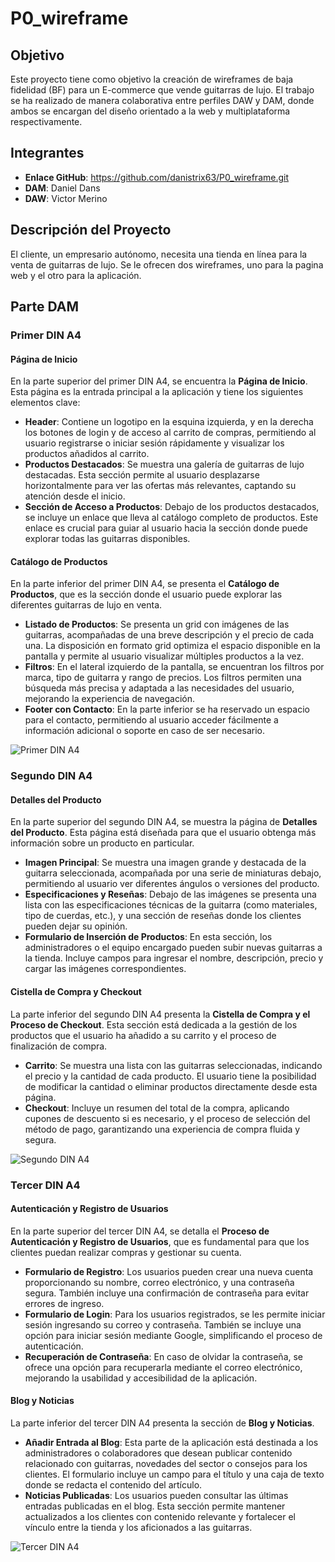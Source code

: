 # P0_wireframe

## Objetivo
Este proyecto tiene como objetivo la creación de wireframes de baja fidelidad (BF) para un E-commerce que vende guitarras de lujo. El trabajo se ha realizado de manera colaborativa entre perfiles DAW y DAM, donde ambos se encargan del diseño orientado a la web y multiplataforma respectivamente.

## Integrantes
- **Enlace GitHub**: https://github.com/danistrix63/P0_wireframe.git
- **DAM**: Daniel Dans
- **DAW**: Victor Merino

## Descripción del Proyecto
El cliente, un empresario autónomo, necesita una tienda en línea para la venta de guitarras de lujo. Se le ofrecen dos wireframes, uno para la pagina web y el otro para la aplicación.

## Parte DAM

### Primer DIN A4

#### Página de Inicio
En la parte superior del primer DIN A4, se encuentra la **Página de Inicio**. Esta página es la entrada principal a la aplicación y tiene los siguientes elementos clave:

- **Header**: Contiene un logotipo en la esquina izquierda, y en la derecha los botones de login y de acceso al carrito de compras, permitiendo al usuario registrarse o iniciar sesión rápidamente y visualizar los productos añadidos al carrito.
- **Productos Destacados**: Se muestra una galería de guitarras de lujo destacadas. Esta sección permite al usuario desplazarse horizontalmente para ver las ofertas más relevantes, captando su atención desde el inicio.
- **Sección de Acceso a Productos**: Debajo de los productos destacados, se incluye un enlace que lleva al catálogo completo de productos. Este enlace es crucial para guiar al usuario hacia la sección donde puede explorar todas las guitarras disponibles.

#### Catálogo de Productos
En la parte inferior del primer DIN A4, se presenta el **Catálogo de Productos**, que es la sección donde el usuario puede explorar las diferentes guitarras de lujo en venta.

- **Listado de Productos**: Se presenta un grid con imágenes de las guitarras, acompañadas de una breve descripción y el precio de cada una. La disposición en formato grid optimiza el espacio disponible en la pantalla y permite al usuario visualizar múltiples productos a la vez.
- **Filtros**: En el lateral izquierdo de la pantalla, se encuentran los filtros por marca, tipo de guitarra y rango de precios. Los filtros permiten una búsqueda más precisa y adaptada a las necesidades del usuario, mejorando la experiencia de navegación.
- **Footer con Contacto**: En la parte inferior se ha reservado un espacio para el contacto, permitiendo al usuario acceder fácilmente a información adicional o soporte en caso de ser necesario.

![Primer DIN A4](image-1.png)

### Segundo DIN A4

#### Detalles del Producto
En la parte superior del segundo DIN A4, se muestra la página de **Detalles del Producto**. Esta página está diseñada para que el usuario obtenga más información sobre un producto en particular.

- **Imagen Principal**: Se muestra una imagen grande y destacada de la guitarra seleccionada, acompañada por una serie de miniaturas debajo, permitiendo al usuario ver diferentes ángulos o versiones del producto.
- **Especificaciones y Reseñas**: Debajo de las imágenes se presenta una lista con las especificaciones técnicas de la guitarra (como materiales, tipo de cuerdas, etc.), y una sección de reseñas donde los clientes pueden dejar su opinión.
- **Formulario de Inserción de Productos**: En esta sección, los administradores o el equipo encargado pueden subir nuevas guitarras a la tienda. Incluye campos para ingresar el nombre, descripción, precio y cargar las imágenes correspondientes.

#### Cistella de Compra y Checkout
La parte inferior del segundo DIN A4 presenta la **Cistella de Compra y el Proceso de Checkout**. Esta sección está dedicada a la gestión de los productos que el usuario ha añadido a su carrito y el proceso de finalización de compra.

- **Carrito**: Se muestra una lista con las guitarras seleccionadas, indicando el precio y la cantidad de cada producto. El usuario tiene la posibilidad de modificar la cantidad o eliminar productos directamente desde esta página.
- **Checkout**: Incluye un resumen del total de la compra, aplicando cupones de descuento si es necesario, y el proceso de selección del método de pago, garantizando una experiencia de compra fluida y segura.

![Segundo DIN A4](image-2.png)

### Tercer DIN A4

#### Autenticación y Registro de Usuarios
En la parte superior del tercer DIN A4, se detalla el **Proceso de Autenticación y Registro de Usuarios**, que es fundamental para que los clientes puedan realizar compras y gestionar su cuenta.

- **Formulario de Registro**: Los usuarios pueden crear una nueva cuenta proporcionando su nombre, correo electrónico, y una contraseña segura. También incluye una confirmación de contraseña para evitar errores de ingreso.
- **Formulario de Login**: Para los usuarios registrados, se les permite iniciar sesión ingresando su correo y contraseña. También se incluye una opción para iniciar sesión mediante Google, simplificando el proceso de autenticación.
- **Recuperación de Contraseña**: En caso de olvidar la contraseña, se ofrece una opción para recuperarla mediante el correo electrónico, mejorando la usabilidad y accesibilidad de la aplicación.

#### Blog y Noticias
La parte inferior del tercer DIN A4 presenta la sección de **Blog y Noticias**.

- **Añadir Entrada al Blog**: Esta parte de la aplicación está destinada a los administradores o colaboradores que desean publicar contenido relacionado con guitarras, novedades del sector o consejos para los clientes. El formulario incluye un campo para el título y una caja de texto donde se redacta el contenido del artículo.
- **Noticias Publicadas**: Los usuarios pueden consultar las últimas entradas publicadas en el blog. Esta sección permite mantener actualizados a los clientes con contenido relevante y fortalecer el vínculo entre la tienda y los aficionados a las guitarras.

![Tercer DIN A4](image-3.png)

